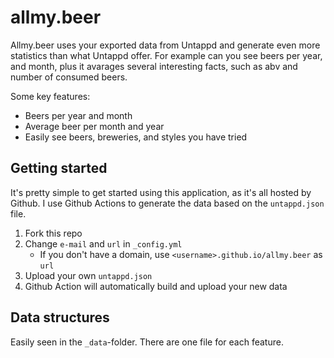allmy.beer
==========

Allmy.beer uses your exported data from Untappd and generate even more statistics than what Untappd offer. For example can you see beers per year, and month, plus it avarages several interesting facts, such as abv and number of consumed beers.

Some key features:

* Beers per year and month
* Average beer per month and year
* Easily see beers, breweries, and styles you have tried


## Getting started

It's pretty simple to get started using this application, as it's all hosted by Github. I use Github Actions to generate the data based on the `untappd.json` file.

1. Fork this repo
2. Change `e-mail` and `url` in `_config.yml` 
   * If you don't have a domain, use `<username>.github.io/allmy.beer` as `url`
3. Upload your own `untappd.json`
4. Github Action will automatically build and upload your new data


## Data structures

Easily seen in the `_data`-folder. There are one file for each feature.
